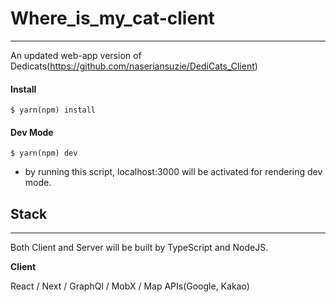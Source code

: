 # Where_is_my_cat-client

---

An updated web-app version of Dedicats(https://github.com/naseriansuzie/DediCats_Client)

#### Install

```
$ yarn(npm) install
```

#### Dev Mode

```
$ yarn(npm) dev
```

- by running this script, localhost:3000 will be activated for rendering dev mode.

## Stack

---

Both Client and Server will be built by TypeScript and NodeJS.

**Client**

React / Next / GraphQl / MobX / Map APIs(Google, Kakao)
